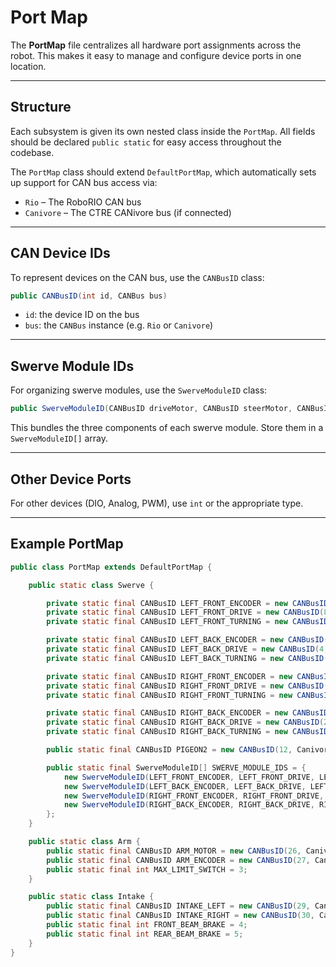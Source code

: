 # Port Map

The **PortMap** file centralizes all hardware port assignments across the robot. This makes it easy to manage and configure device ports in one location.

---

## Structure

Each subsystem is given its own nested class inside the `PortMap`. All fields should be declared `public static` for easy access throughout the codebase.

The `PortMap` class should extend `DefaultPortMap`, which automatically sets up support for CAN bus access via:

* `Rio` – The RoboRIO CAN bus
* `Canivore` – The CTRE CANivore bus (if connected)

---

##  CAN Device IDs

To represent devices on the CAN bus, use the `CANBusID` class:

```java
public CANBusID(int id, CANBus bus)
```

* `id`: the device ID on the bus
* `bus`: the `CANBus` instance (e.g. `Rio` or `Canivore`)

---

##  Swerve Module IDs

For organizing swerve modules, use the `SwerveModuleID` class:

```java
public SwerveModuleID(CANBusID driveMotor, CANBusID steerMotor, CANBusID steerEncoder)
```

This bundles the three components of each swerve module. Store them in a `SwerveModuleID[]` array.

---

##  Other Device Ports

For other devices (DIO, Analog, PWM), use `int` or the appropriate type.

---

##  Example PortMap

```java
public class PortMap extends DefaultPortMap {

    public static class Swerve {

        private static final CANBusID LEFT_FRONT_ENCODER = new CANBusID(22, Canivore);
        private static final CANBusID LEFT_FRONT_DRIVE = new CANBusID(8, Canivore);
        private static final CANBusID LEFT_FRONT_TURNING = new CANBusID(5, Canivore);

        private static final CANBusID LEFT_BACK_ENCODER = new CANBusID(21, Canivore);
        private static final CANBusID LEFT_BACK_DRIVE = new CANBusID(4, Canivore);
        private static final CANBusID LEFT_BACK_TURNING = new CANBusID(9, Canivore);

        private static final CANBusID RIGHT_FRONT_ENCODER = new CANBusID(23, Canivore);
        private static final CANBusID RIGHT_FRONT_DRIVE = new CANBusID(7, Canivore);
        private static final CANBusID RIGHT_FRONT_TURNING = new CANBusID(6, Canivore);

        private static final CANBusID RIGHT_BACK_ENCODER = new CANBusID(24, Canivore);
        private static final CANBusID RIGHT_BACK_DRIVE = new CANBusID(2, Canivore);
        private static final CANBusID RIGHT_BACK_TURNING = new CANBusID(3, Canivore);

        public static final CANBusID PIGEON2 = new CANBusID(12, Canivore);

        public static final SwerveModuleID[] SWERVE_MODULE_IDS = {
            new SwerveModuleID(LEFT_FRONT_ENCODER, LEFT_FRONT_DRIVE, LEFT_FRONT_TURNING),
            new SwerveModuleID(LEFT_BACK_ENCODER, LEFT_BACK_DRIVE, LEFT_BACK_TURNING),
            new SwerveModuleID(RIGHT_FRONT_ENCODER, RIGHT_FRONT_DRIVE, RIGHT_FRONT_TURNING),
            new SwerveModuleID(RIGHT_BACK_ENCODER, RIGHT_BACK_DRIVE, RIGHT_BACK_TURNING)
        };
    }

    public static class Arm {
        public static final CANBusID ARM_MOTOR = new CANBusID(26, Canivore);
        public static final CANBusID ARM_ENCODER = new CANBusID(27, Canivore);
        public static final int MAX_LIMIT_SWITCH = 3;
    }

    public static class Intake {
        public static final CANBusID INTAKE_LEFT = new CANBusID(29, Canivore);
        public static final CANBusID INTAKE_RIGHT = new CANBusID(30, Canivore);
        public static final int FRONT_BEAM_BRAKE = 4;
        public static final int REAR_BEAM_BRAKE = 5;
    }
}
```

